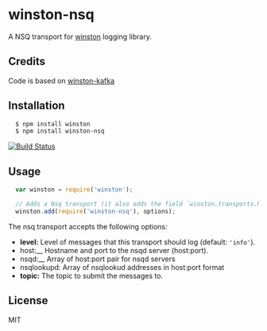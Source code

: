 # winston-nsq

A NSQ transport for [winston](https://github.com/flatiron/winston) logging library.

## Credits

Code is based on [winston-kafka](https://github.com/nokk/winston-kafka)

## Installation
``` bash
  $ npm install winston
  $ npm install winston-nsq
```
[![Build Status](https://secure.travis-ci.org/Everyplay/winston-nsq.png)](http://travis-ci.org/Everyplay/winston-nsq)

## Usage
``` js
  var winston = require('winston');

  // Adds a Nsq transport (it also adds the field `winston.transports.Nsq`)
  winston.add(require('winston-nsq'), options);
```

The nsq transport accepts the following options:

* __level:__ Level of messages that this transport should log (default: `'info'`).
* host:__ Hostname and port to the nsqd server (host:port).
* nsqd:__ Array of host:port pair for nsqd servers
* nsqlookupd: Array of nsqlookud addresses in host:port format
* __topic:__ The topic to submit the messages to.

## License
MIT
